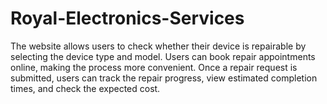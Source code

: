 # Royal-Electronics-Services
The website allows users to check whether their device is repairable by selecting the device type and model. Users can book repair appointments online, making the process more convenient. Once a repair request is submitted, users can track the repair progress, view estimated completion times, and check the expected cost.

